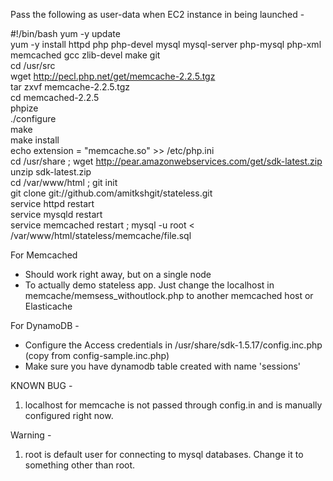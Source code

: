 Pass the following as user-data when EC2 instance in being launched - 

#!/bin/bash
yum -y update  
yum -y install httpd php php-devel mysql mysql-server php-mysql php-xml memcached gcc zlib-devel make git  
cd /usr/src  
wget http://pecl.php.net/get/memcache-2.2.5.tgz  
tar zxvf memcache-2.2.5.tgz  
cd memcached-2.2.5  
phpize  
./configure  
make  
make install  
echo extension = "memcache.so" >> /etc/php.ini  
cd /usr/share ; wget http://pear.amazonwebservices.com/get/sdk-latest.zip  
unzip sdk-latest.zip  
cd /var/www/html ; git init  
git clone git://github.com/amitkshgit/stateless.git  
service httpd restart  
service mysqld restart  
service memcached restart ; mysql -u root < /var/www/html/stateless/memcache/file.sql  


For Memcached
- Should work right away, but on a single node
- To actually demo stateless app. Just change the localhost in memcache/memsess_withoutlock.php to another memcached host or Elasticache   

For DynamoDB - 

- Configure the  Access credentials in /usr/share/sdk-1.5.17/config.inc.php (copy from config-sample.inc.php)  
- Make sure you have dynamodb table created with  name 'sessions'  

KNOWN BUG -   
1. localhost for memcache is not passed through config.in and is manually configured right now. 

Warning -   
1. root is default user for connecting to mysql databases. Change it to something other than root.   
